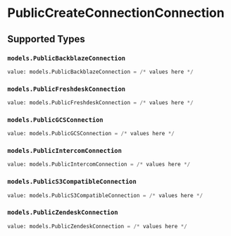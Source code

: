 # PublicCreateConnectionConnection


## Supported Types

### `models.PublicBackblazeConnection`

```python
value: models.PublicBackblazeConnection = /* values here */
```

### `models.PublicFreshdeskConnection`

```python
value: models.PublicFreshdeskConnection = /* values here */
```

### `models.PublicGCSConnection`

```python
value: models.PublicGCSConnection = /* values here */
```

### `models.PublicIntercomConnection`

```python
value: models.PublicIntercomConnection = /* values here */
```

### `models.PublicS3CompatibleConnection`

```python
value: models.PublicS3CompatibleConnection = /* values here */
```

### `models.PublicZendeskConnection`

```python
value: models.PublicZendeskConnection = /* values here */
```

